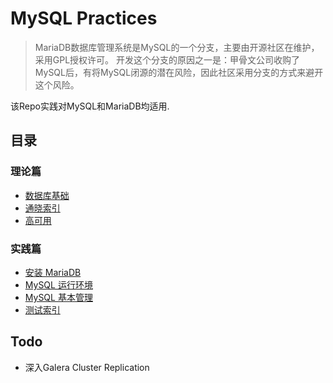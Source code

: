 # MySQL Practices
> MariaDB数据库管理系统是MySQL的一个分支，主要由开源社区在维护，采用GPL授权许可。
开发这个分支的原因之一是：甲骨文公司收购了MySQL后，有将MySQL闭源的潜在风险，因此社区采用分支的方式来避开这个风险。

该Repo实践对MySQL和MariaDB均适用.

## 目录

### 理论篇

* [数据库基础](fundamentals.md)
* [通晓索引](index.md)
* [高可用](high_availability.md)


### 实践篇

* [安装 MariaDB](deploy_mariadb.sh) 
* [MySQL 运行环境](basic_mariadb.sh)
* [MySQL 基本管理](manage_mariadb.sh)
* [测试索引](test_index/)


## Todo

* 深入Galera Cluster Replication

